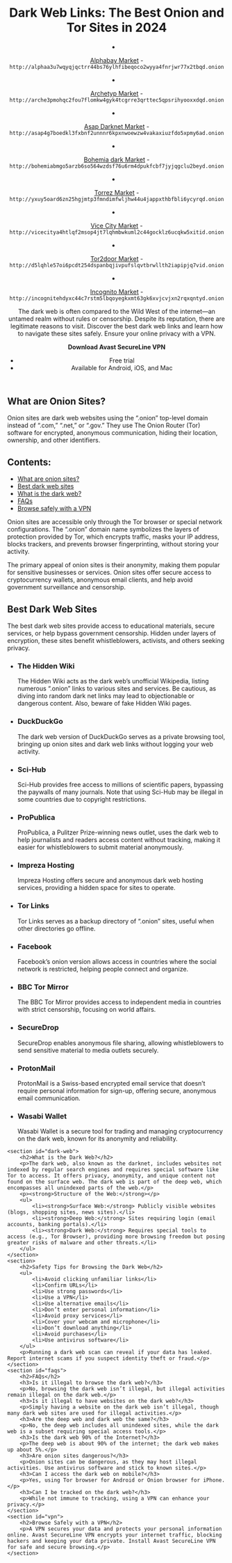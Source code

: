 <body>
    <header>
        <h1>Dark Web Links: The Best Onion and Tor Sites in 2024</h1>
  <li>
<p dir="auto"><a href="http://alphaa3u7wqyqjqctrr44bs76ylhfibeqoco2wyya4fnrjwr77x2tbqd.onion" rel="nofollow">Alphabay Market</a> - <code>http://alphaa3u7wqyqjqctrr44bs76ylhfibeqoco2wyya4fnrjwr77x2tbqd.onion</code></p>
</li>
  <li>
<p dir="auto"><a href="http://arche3pmohqc2fou7flomkw4gyk4tcgrre3qrttec5qpsrihyooxxdqd.onion" rel="nofollow">Archetyp Market</a> - <code>http://arche3pmohqc2fou7flomkw4gyk4tcgrre3qrttec5qpsrihyooxxdqd.onion</code></p>
</li>
<li>
<p dir="auto"><a href="http://asap4g7boedkl3fxbnf2unnnr6kpxnwoewzw4vakaxiuzfdo5xpmy6ad.onion" rel="nofollow">Asap Darknet Market</a> - <code>http://asap4g7boedkl3fxbnf2unnnr6kpxnwoewzw4vakaxiuzfdo5xpmy6ad.onion</code></p>
</li>
<li>
<p dir="auto"><a href="http://bohemiabmgo5arzb6so564wzdsf76u6rm4dpukfcbf7jyjqgclu2beyd.onion" rel="nofollow">Bohemia dark Market</a> - <code>http://bohemiabmgo5arzb6so564wzdsf76u6rm4dpukfcbf7jyjqgclu2beyd.onion</code></p>
</li>
<li>
<p dir="auto"><a href="http://yxuy5oard6zn25hgjmtp3fmndimfwljhw44u4jappxthbfbli6ycyrqd.onion" rel="nofollow">Torrez Market</a> - <code>http://yxuy5oard6zn25hgjmtp3fmndimfwljhw44u4jappxthbfbli6ycyrqd.onion</code></p>
</li>
<li>
<p dir="auto"><a href="http://vicecitya4htlqf2msop4jt7lqhmbwkuml2c44gocklz6ucqkw5xitid.onion" rel="nofollow">Vice City Market</a> - <code>http://vicecitya4htlqf2msop4jt7lqhmbwkuml2c44gocklz6ucqkw5xitid.onion</code></p>
</li>
<li>
<p dir="auto"><a href="http://d5lqhle57oi6pcdt254dspanbqjivpufslqvtbrwllth2iapipjq7vid.onion" rel="nofollow">Tor2door Market</a> - <code>http://d5lqhle57oi6pcdt254dspanbqjivpufslqvtbrwllth2iapipjq7vid.onion</code></p>
</li>
<li>
<p dir="auto"><a href="http://incognitehdyxc44c7rstm5lbqoyegkxmt63gk6xvjcvjxn2rqxqntyd.onion" rel="nofollow">Incognito Market</a> - <code>http://incognitehdyxc44c7rstm5lbqoyegkxmt63gk6xvjcvjxn2rqxqntyd.onion</code></p>
</li>
</ul>
        <p>The dark web is often compared to the Wild West of the internet—an untamed realm without rules or censorship. Despite its reputation, there are legitimate reasons to visit. Discover the best dark web links and learn how to navigate these sites safely. Ensure your online privacy with a VPN.</p>
        <p><strong>Download Avast SecureLine VPN</strong></p>
        <ul>
            <li>Free trial</li>
            <li>Available for Android, iOS, and Mac</li>
        </ul>
    </header>
    <section>
        <h2>What are Onion Sites?</h2>
        <p>Onion sites are dark web websites using the “.onion” top-level domain instead of “.com,” “.net,” or “.gov.” They use The Onion Router (Tor) software for encrypted, anonymous communication, hiding their location, ownership, and other identifiers.</p>
    </section>
    <nav>
        <h2>Contents:</h2>
        <ul>
            <li><a href="#onion-sites">What are onion sites?</a></li>
            <li><a href="#best-sites">Best dark web sites</a></li>
            <li><a href="#dark-web">What is the dark web?</a></li>
            <li><a href="#faqs">FAQs</a></li>
            <li><a href="#vpn">Browse safely with a VPN</a></li>
        </ul>
    </nav>
    <section id="onion-sites">
        <p>Onion sites are accessible only through the Tor browser or special network configurations. The “.onion” domain name symbolizes the layers of protection provided by Tor, which encrypts traffic, masks your IP address, blocks trackers, and prevents browser fingerprinting, without storing your activity.</p>
        <p>The primary appeal of onion sites is their anonymity, making them popular for sensitive businesses or services. Onion sites offer secure access to cryptocurrency wallets, anonymous email clients, and help avoid government surveillance and censorship.</p>
    </section>
    <section id="best-sites">
        <h2>Best Dark Web Sites</h2>
        <p>The best dark web sites provide access to educational materials, secure services, or help bypass government censorship. Hidden under layers of encryption, these sites benefit whistleblowers, activists, and others seeking privacy.</p>
        <ul>
            <li>
                <h3>The Hidden Wiki</h3>
                <p>The Hidden Wiki acts as the dark web’s unofficial Wikipedia, listing numerous “.onion” links to various sites and services. Be cautious, as diving into random dark net links may lead to objectionable or dangerous content. Also, beware of fake Hidden Wiki pages.</p>
            </li>
            <li>
                <h3>DuckDuckGo</h3>
                <p>The dark web version of DuckDuckGo serves as a private browsing tool, bringing up onion sites and dark web links without logging your web activity.</p>
            </li>
            <li>
                <h3>Sci-Hub</h3>
                <p>Sci-Hub provides free access to millions of scientific papers, bypassing the paywalls of many journals. Note that using Sci-Hub may be illegal in some countries due to copyright restrictions.</p>
            </li>
            <li>
                <h3>ProPublica</h3>
                <p>ProPublica, a Pulitzer Prize-winning news outlet, uses the dark web to help journalists and readers access content without tracking, making it easier for whistleblowers to submit material anonymously.</p>
            </li>
            <li>
                <h3>Impreza Hosting</h3>
                <p>Impreza Hosting offers secure and anonymous dark web hosting services, providing a hidden space for sites to operate.</p>
            </li>
            <li>
                <h3>Tor Links</h3>
                <p>Tor Links serves as a backup directory of “.onion” sites, useful when other directories go offline.</p>
            </li>
            <li>
                <h3>Facebook</h3>
                <p>Facebook’s onion version allows access in countries where the social network is restricted, helping people connect and organize.</p>
            </li>
            <li>
                <h3>BBC Tor Mirror</h3>
                <p>The BBC Tor Mirror provides access to independent media in countries with strict censorship, focusing on world affairs.</p>
            </li>
            <li>
                <h3>SecureDrop</h3>
                <p>SecureDrop enables anonymous file sharing, allowing whistleblowers to send sensitive material to media outlets securely.</p>
            </li>
            <li>
                <h3>ProtonMail</h3>
                <p>ProtonMail is a Swiss-based encrypted email service that doesn’t require personal information for sign-up, offering secure, anonymous email communication.</p>
            </li>
            <li>
                <h3>Wasabi Wallet</h3>
                <p>Wasabi Wallet is a secure tool for trading and managing cryptocurrency on the dark web, known for its anonymity and reliability.</p>
            </li>
        </ul>
    </section>

    <section id="dark-web">
        <h2>What is the Dark Web?</h2>
        <p>The dark web, also known as the darknet, includes websites not indexed by regular search engines and requires special software like Tor to access. It offers privacy, anonymity, and unique content not found on the surface web. The dark web is part of the deep web, which encompasses all unindexed parts of the web.</p>
        <p><strong>Structure of the Web:</strong></p>
        <ul>
            <li><strong>Surface Web:</strong> Publicly visible websites (blogs, shopping sites, news sites).</li>
            <li><strong>Deep Web:</strong> Sites requiring login (email accounts, banking portals).</li>
            <li><strong>Dark Web:</strong> Requires special tools to access (e.g., Tor Browser), providing more browsing freedom but posing greater risks of malware and other threats.</li>
        </ul>
    </section>
    <section>
        <h2>Safety Tips for Browsing the Dark Web</h2>
        <ul>
            <li>Avoid clicking unfamiliar links</li>
            <li>Confirm URLs</li>
            <li>Use strong passwords</li>
            <li>Use a VPN</li>
            <li>Use alternative emails</li>
            <li>Don’t enter personal information</li>
            <li>Avoid proxy services</li>
            <li>Cover your webcam and microphone</li>
            <li>Don’t download anything</li>
            <li>Avoid purchases</li>
            <li>Use antivirus software</li>
        </ul>
        <p>Running a dark web scan can reveal if your data has leaked. Report internet scams if you suspect identity theft or fraud.</p>
    </section>
    <section id="faqs">
        <h2>FAQs</h2>
        <h3>Is it illegal to browse the dark web?</h3>
        <p>No, browsing the dark web isn’t illegal, but illegal activities remain illegal on the dark web.</p>
        <h3>Is it illegal to have websites on the dark web?</h3>
        <p>Simply having a website on the dark web isn’t illegal, though many dark web sites are used for illegal activities.</p>
        <h3>Are the deep web and dark web the same?</h3>
        <p>No, the deep web includes all unindexed sites, while the dark web is a subset requiring special access tools.</p>
        <h3>Is the dark web 90% of the Internet?</h3>
        <p>The deep web is about 90% of the internet; the dark web makes up about 5%.</p>
        <h3>Are onion sites dangerous?</h3>
        <p>Onion sites can be dangerous, as they may host illegal activities. Use antivirus software and stick to known sites.</p>
        <h3>Can I access the dark web on mobile?</h3>
        <p>Yes, using Tor browser for Android or Onion browser for iPhone.</p>
        <h3>Can I be tracked on the dark web?</h3>
        <p>While not immune to tracking, using a VPN can enhance your privacy.</p>
    </section>
    <section id="vpn">
        <h2>Browse Safely with a VPN</h2>
        <p>A VPN secures your data and protects your personal information online. Avast SecureLine VPN encrypts your internet traffic, blocking hackers and keeping your data private. Install Avast SecureLine VPN for safe and secure browsing.</p>
    </section>
</body>
